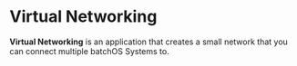 <h1> Virtual Networking </h1>

**Virtual Networking** is an application that creates a small network
that you can connect multiple batchOS Systems to.
